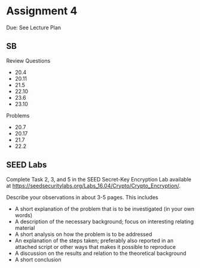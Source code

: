 # Assignment 4
Due: See Lecture Plan

## SB

Review Questions

* 20.4
* 20.11
* 21.5
* 22.10
* 23.6
* 23.10

Problems

* 20.7
* 20.17
* 21.7
* 22.2


## SEED Labs

Complete Task 2, 3, and 5 in the SEED Secret-Key Encryption Lab available at https://seedsecuritylabs.org/Labs_16.04/Crypto/Crypto_Encryption/.

Describe your observations in about 3-5 pages. This includes
  * A short explanation of the problem that is to be investigated (in your own words)
  * A description of the necessary background; focus on interesting relating material
  * A short analysis on how the problem is to be addressed
  * An explanation of the steps taken; preferably also reported in an attached script or other ways that makes it possible to reproduce
  * A discussion on the results and relation to the theoretical background
  * A short conclusion
